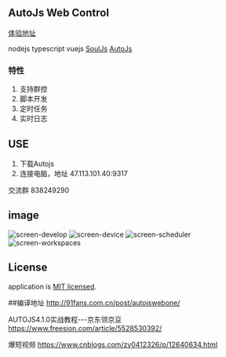 ## AutoJs Web Control

[体验地址](http://47.113.101.40:9317/)

nodejs typescript vuejs  [SoulJs](https://github.com/zrk1993/souljs) [AutoJs](https://github.com/hyb1996/Auto.js)

### 特性

1. 支持群控
2. 脚本开发
3. 定时任务
4. 实时日志

## USE
1. 下载Autojs
2. 连接电脑，地址 47.113.101.40:9317


交流群 838249290

## image

![screen-develop](https://raw.githubusercontent.com/zrk1993/autojs-web-control/master/image/develop.png)
![screen-device](https://raw.githubusercontent.com/zrk1993/autojs-web-control/master/image/device.png)
![screen-scheduler](https://raw.githubusercontent.com/zrk1993/autojs-web-control/master/image/scheduler.png)
![screen-workspaces](https://raw.githubusercontent.com/zrk1993/autojs-web-control/master/image/workspaces.png)

## License

application is [MIT licensed](LICENSE).

##编译地址
http://91fans.com.cn/post/autojswebone/

AUTOJS4.1.0实战教程---京东领京豆
https://www.freesion.com/article/5528530392/

爆短视频
https://www.cnblogs.com/zy0412326/p/12640634.html

